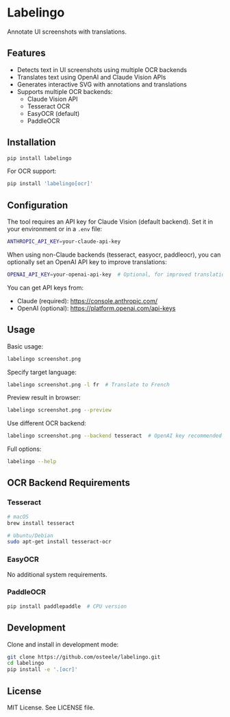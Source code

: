 # Labelingo

Annotate UI screenshots with translations.

## Features

- Detects text in UI screenshots using multiple OCR backends
- Translates text using OpenAI and Claude Vision APIs
- Generates interactive SVG with annotations and translations
- Supports multiple OCR backends:
  - Claude Vision API
  - Tesseract OCR
  - EasyOCR (default)
  - PaddleOCR

## Installation

```bash
pip install labelingo
```

For OCR support:
```bash
pip install 'labelingo[ocr]'
```

## Configuration

The tool requires an API key for Claude Vision (default backend). Set it in your environment or in a `.env` file:

```bash
ANTHROPIC_API_KEY=your-claude-api-key
```

When using non-Claude backends (tesseract, easyocr, paddleocr), you can optionally set an OpenAI API key to improve translations:

```bash
OPENAI_API_KEY=your-openai-api-key  # Optional, for improved translations
```

You can get API keys from:
- Claude (required): <https://console.anthropic.com/>
- OpenAI (optional): <https://platform.openai.com/api-keys>

## Usage

Basic usage:
```bash
labelingo screenshot.png
```

Specify target language:
```bash
labelingo screenshot.png -l fr  # Translate to French
```

Preview result in browser:
```bash
labelingo screenshot.png --preview
```

Use different OCR backend:
```bash
labelingo screenshot.png --backend tesseract  # OpenAI key recommended for better translations
```

Full options:
```bash
labelingo --help
```

## OCR Backend Requirements

### Tesseract
```bash
# macOS
brew install tesseract

# Ubuntu/Debian
sudo apt-get install tesseract-ocr
```

### EasyOCR
No additional system requirements.

### PaddleOCR
```bash
pip install paddlepaddle  # CPU version
```

## Development

Clone and install in development mode:
```bash
git clone https://github.com/osteele/labelingo.git
cd labelingo
pip install -e '.[ocr]'
```

## License

MIT License. See LICENSE file.
